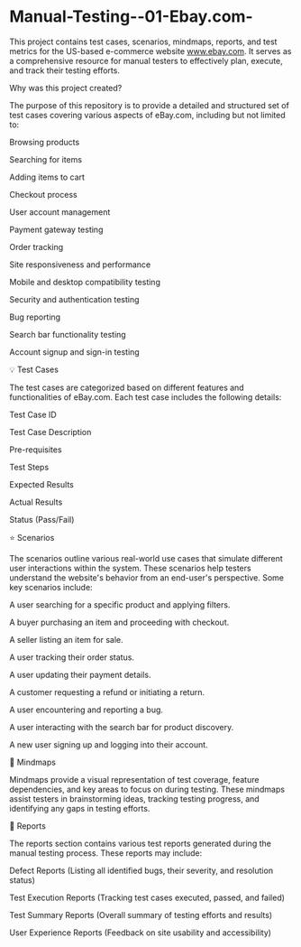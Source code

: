 # Manual-Testing--01-Ebay.com-
This project contains test cases, scenarios, mindmaps, reports, and test metrics for the US-based e-commerce website www.ebay.com. It serves as a comprehensive resource for manual testers to effectively plan, execute, and track their testing efforts.

 Why was this project created?

The purpose of this repository is to provide a detailed and structured set of test cases covering various aspects of eBay.com, including but not limited to:

Browsing products

Searching for items

Adding items to cart

Checkout process

User account management

Payment gateway testing

Order tracking

Site responsiveness and performance

Mobile and desktop compatibility testing

Security and authentication testing

Bug reporting

Search bar functionality testing

Account signup and sign-in testing

💡 Test Cases

The test cases are categorized based on different features and functionalities of eBay.com. Each test case includes the following details:

Test Case ID

Test Case Description

Pre-requisites

Test Steps

Expected Results

Actual Results

Status (Pass/Fail)

⭐ Scenarios

The scenarios outline various real-world use cases that simulate different user interactions within the system. These scenarios help testers understand the website's behavior from an end-user's perspective. Some key scenarios include:

A user searching for a specific product and applying filters.

A buyer purchasing an item and proceeding with checkout.

A seller listing an item for sale.

A user tracking their order status.

A user updating their payment details.

A customer requesting a refund or initiating a return.

A user encountering and reporting a bug.

A user interacting with the search bar for product discovery.

A new user signing up and logging into their account.

💭 Mindmaps

Mindmaps provide a visual representation of test coverage, feature dependencies, and key areas to focus on during testing. These mindmaps assist testers in brainstorming ideas, tracking testing progress, and identifying any gaps in testing efforts.

📓 Reports

The reports section contains various test reports generated during the manual testing process. These reports may include:

Defect Reports (Listing all identified bugs, their severity, and resolution status)

Test Execution Reports (Tracking test cases executed, passed, and failed)

Test Summary Reports (Overall summary of testing efforts and results)

User Experience Reports (Feedback on site usability and accessibility)
